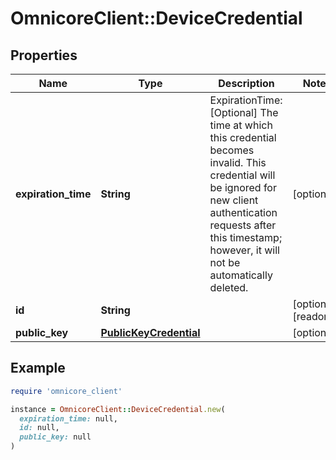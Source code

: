 # OmnicoreClient::DeviceCredential

## Properties

| Name | Type | Description | Notes |
| ---- | ---- | ----------- | ----- |
| **expiration_time** | **String** | ExpirationTime: [Optional] The time at which this credential becomes invalid. This credential will be ignored for new client authentication requests after this timestamp; however, it will not be automatically deleted. | [optional] |
| **id** | **String** |  | [optional][readonly] |
| **public_key** | [**PublicKeyCredential**](PublicKeyCredential.md) |  | [optional] |

## Example

```ruby
require 'omnicore_client'

instance = OmnicoreClient::DeviceCredential.new(
  expiration_time: null,
  id: null,
  public_key: null
)
```

